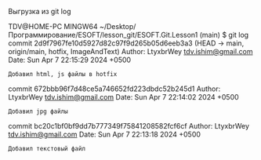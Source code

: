 Выгрузка из git log

TDV@HOME-PC MINGW64 ~/Desktop/Программирование/ESOFT/lesson_git/ESOFT.Git.Lesson1 (main)
$ git log
commit 2d9f7967fe10d5927d82c97f9d265b05d6eeb3a3 (HEAD -> main, origin/main, hotfix, ImageAndText)
Author: LtyxbrWey <tdv.ishim@gmail.com>
Date:   Sun Apr 7 22:15:29 2024 +0500

    Добавил html, js файлы в hotfix

commit 672bbb96f7d48ce5a746652fd223dbdc52b245d1
Author: LtyxbrWey <tdv.ishim@gmail.com>
Date:   Sun Apr 7 22:14:02 2024 +0500

    Добавил jpg файлы

commit bc20c1bf0bf9dd7b777349f75841208582fcf6cf
Author: LtyxbrWey <tdv.ishim@gmail.com>
Date:   Sun Apr 7 22:13:18 2024 +0500

    Добавил текстовый файл
